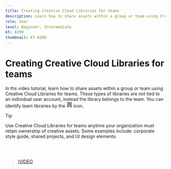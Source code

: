 ```yaml
---
title: Creating Creative Cloud Libraries for teams
description: Learn how to share assets within a group or team using Creative Cloud Libraries for teams
role: User
level: Beginner, Intermediate
kt: 8209
thumbnail: KT-8209
---
```


# Creating Creative Cloud Libraries for teams

 In ths video tutorial, learn how to share assets within a group or team using Creative Cloud Libraries for teams. These types of libraries are not tied to an individual user account, instead the library belongs to the team. You can identify team libraries by the ![building image](assets/Smock_Building_18_N.png) icon. 

 >[!TIP]
 >
 >Use Creative Cloud Libraries for teams anytime your organization must retain ownership of creative assets. Some examples include: corporate style guide, shared projects, and UI design elements.
 
 <br>&nbsp;

>[!VIDEO](https://video.tv.adobe.com/v/335325?hidetitle=true)
